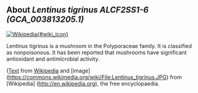 
About *Lentinus tigrinus ALCF2SS1-6 (GCA\_003813205.1)* 
--------------------------------------------------------------

[![Wikipedia](/img/wikipedia_logo_v2_en.png){#wiki_icon}](http://en.wikipedia.org/wiki/Lentinus_tigrinus)

Lentinus tigrinus is a mushroom in the Polyporaceae family. It is classified as
nonpoisonous. It has been reported that mushrooms have significant antioxidant
and antimicrobial activity.

([Text](http://en.wikipedia.org/wiki/Lentinus_tigrinus) from [Wikipedia](http://en.wikipedia.org/) 
and [image] (https://commons.wikimedia.org/wiki/File:Lentinus_tigrinus.JPG) from [Wikipedia] (http://en.wikipedia.org), the free encyclopaedia.
